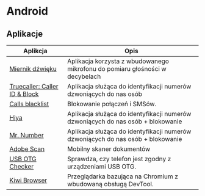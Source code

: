 # Android 

## Aplikacje

| Aplikcja | Opis |
| - | - |
| [Miernik dźwięku](https://play.google.com/store/apps/details?id=com.splendapps.decibel&hl=pl&gl=US) |  Aplikacja korzysta z wbudowanego mikrofonu do pomiaru głośności w decybelach |
| [Truecaller: Caller ID & Block](https://play.google.com/store/apps/details?id=com.truecaller&hl=pl&gl=US) |  Aplikacja służąca do identyfikacji numerów dzwoniących do nas osób |
| [Calls blacklist](https://play.google.com/store/apps/details?id=com.vladlee.easyblacklist&hl=pl&gl=US) |  Blokowanie połączeń i SMSów. |
| [Hiya](https://play.google.com/store/apps/details?id=com.webascender.callerid&hl=pl&gl=US) | Aplikacja służąca do identyfikacji numerów dzwoniących do nas osób + blokowanie |
| [Mr. Number](https://play.google.com/store/apps/details?id=com.mrnumber.blocker&hl=pl&gl=US) | Aplikacja służąca do identyfikacji numerów dzwoniących do nas osób + blokowanie |
| [Adobe Scan](https://play.google.com/store/apps/details?id=com.adobe.scan.android&hl=pl&gl=US) | Mobilny skaner dokumentów |
| [USB OTG Checker](https://play.google.com/store/apps/details?id=com.faitaujapon.otg&hl=pl&gl=US) |  Sprawdza, czy telefon jest zgodny z urządzeniami USB OTG. |
| [Kiwi Browser](https://play.google.com/store/apps/details?id=com.kiwibrowser.browser&hl=pl&gl=US) |  Przeglądarka bazująca na Chromium z wbudowaną obsługą DevTool. |
